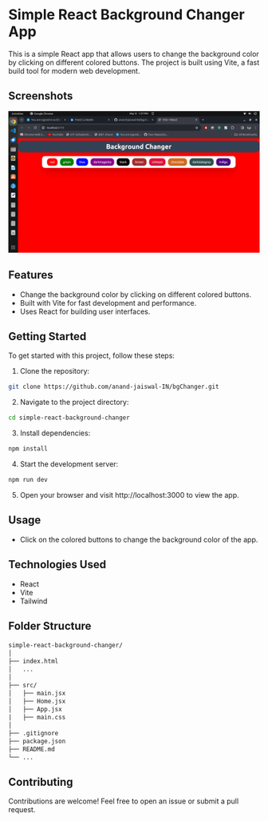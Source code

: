 # Simple React Background Changer App

This is a simple React app that allows users to change the background color by clicking on different colored buttons. The project is built using Vite, a fast build tool for modern web development.

## Screenshots

![App Screenshot](./app_screenshot.png)


## Features

- Change the background color by clicking on different colored buttons.
- Built with Vite for fast development and performance.
- Uses React for building user interfaces.

## Getting Started

To get started with this project, follow these steps:

1. Clone the repository:

```bash
git clone https://github.com/anand-jaiswal-IN/bgChanger.git
```

2. Navigate to the project directory:

```bash
cd simple-react-background-changer
```

3. Install dependencies:

```bash
npm install
```

4. Start the development server:

```bash
npm run dev
```

5. Open your browser and visit http://localhost:3000 to view the app.

## Usage

- Click on the colored buttons to change the background color of the app.

## Technologies Used

- React
- Vite
- Tailwind

## Folder Structure

```
simple-react-background-changer/
│
├── index.html
│   ...
│
├── src/
│   ├── main.jsx
│   ├── Home.jsx
│   ├── App.jsx
|   ├── main.css
│
├── .gitignore
├── package.json
├── README.md
└── ...

```

## Contributing

Contributions are welcome! Feel free to open an issue or submit a pull request.
